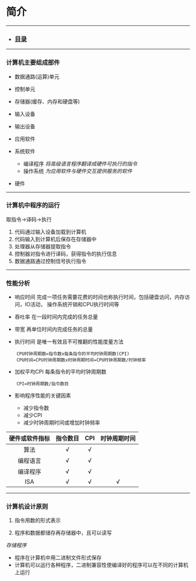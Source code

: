 # 简介

---

- ### [目录](index.md)
    
---

### **计算机主要组成部件**
- 数据通路(运算)单元
- 控制单元
- 存储器(缓存、内存和硬盘等)
- 输入设备
- 输出设备
- 应用软件

- 系统软件

    - 编译程序
        *将高级语言程序翻译成硬件可执行的指令*
    - 操作系统
        *为应用软件与硬件交互提供服务的软件*

- 硬件

---

### **计算机中程序的运行**

取指令->译码->执行

1. 代码通过输入设备加载到计算机
2. 代码输入到计算机后保存在存储器中
3. 处理器从存储器提取指令
4. 控制器对指令进行译码，获得指令的执行信息
5. 数据通路通过控制信号执行指令

---

### **性能分析**

- 响应时间
完成一项任务需要花费的时间也称执行时间，包括硬盘访问，内存访问，IO活动，
操作系统开销和CPU执行时间等
- 吞吐率
在一段时间内完成的任务总量
- 带宽
再单位时间内完成任务的总量

- 执行时间
  是唯一有效且不可推翻的性能度量方法
```
    CPU时钟周期数=指令数x每条指令的平均时钟周期数(CPI)
    CPU时间=CPU时钟周期数x时钟周期时间=CPU时钟周期数/时钟频率
```
- 加权平均CPI
每条指令的平均时钟周期数   
```
    CPI=时钟周期数/指令数目
```
- 影响程序性能的关键因素

    - 减少指令数
    - 减少CPI
    - 减少时钟周期时间或增加时钟频率

|硬件或软件指标|指令数目|CPI|时钟周期时间|
|:-:|:-:|:-:|:-:|
|算法|√|√||
|编程语言|√|√||
|编译程序|√|√||
|ISA|√|√|√|

---

### **计算机设计原则**

1. 指令用数的形式表示

2. 程序和数据都储存再存储器中，且可以读写

*存储程序*

- 程序在计算机中用二进制文件形式保存
- 计算机可以运行各种程序，二进制兼容性使编译好的程序可以在不同的计算机上运行





